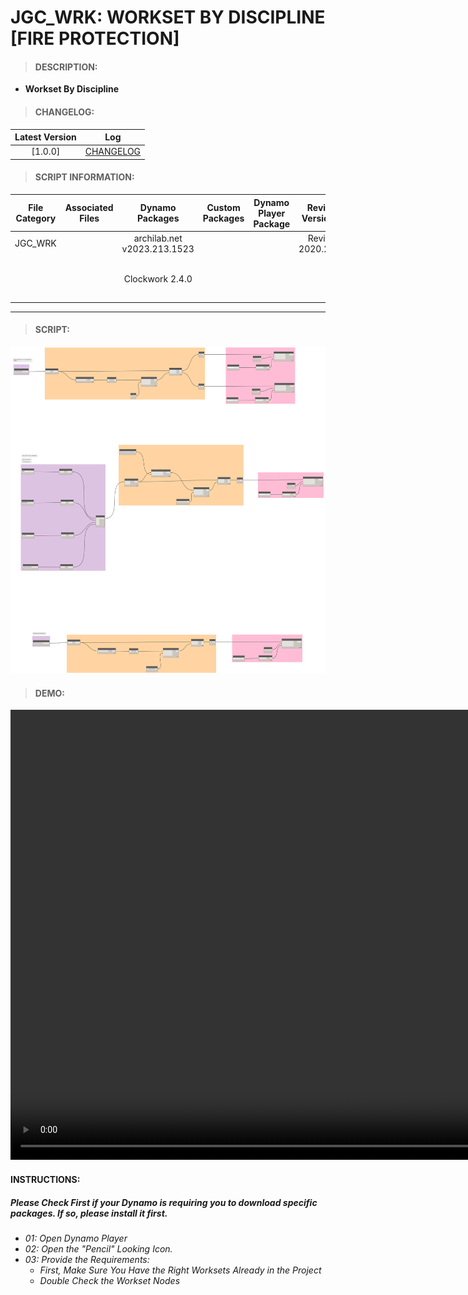 # JGC_WRK: WORKSET BY DISCIPLINE [FIRE PROTECTION]

> #### DESCRIPTION: 
- **Workset By Discipline**

> #### CHANGELOG:

| Latest Version | Log |
| :-------: | :----: | 
|[1.0.0] | [CHANGELOG](/_scripts/_project/268_JGC/WORKSET/changelog/JGC_WRK_WorksetByDiscipline%5BJGC-FIRE%20PROTECTION%5D.md) |

> #### SCRIPT INFORMATION: 

| File Category | Associated Files | Dynamo Packages | Custom Packages | Dynamo Player Package | Revit Version | Author | Reviewed By | File Name & Location | 
| :-------: | :----: | :---: | :---: | :---: | :---: | :---: | :---: | :--: |
| JGC_WRK |  | archilab.net v2023.213.1523 |  |  | Revit 2020.2.9 | Bino Tuliao | | JGC_WRK_WorksetByDiscipline[JGC-FIRE PROTECTION] |
|           |  | Clockwork 2.4.0 |                 |                    | | | | (https://bimcapcom.sharepoint.com/:f:/s/BCP-Main/ErPnAS-5bsBBjNIlIeCiUfEB70RMITBYBMuugdmzXw5wLA?e=ad9Z5O) |

----------------------------------------------------------------
> #### SCRIPT: 
<img src="./_scripts/_project/268_JGC/WORKSET/images/JGC_WRK_WorksetByDiscipline[JGC-FIRE PROTECTION].png">

> #### DEMO: 

<video width="1280" height="720" controls>
 <source src="./_scripts/_project/268_JGC/WORKSET/demo/JGC_WRK_WorksetByDiscipline.mp4" type="video/mp4">
</video>

#### INSTRUCTIONS: 
##### Please Check First if your Dynamo is requiring you to download specific packages. If so, please install it first.

- *01: Open Dynamo Player*
- *02: Open the "Pencil" Looking Icon.*
- *03: Provide the Requirements:*
    - *First, Make Sure You Have the Right Worksets Already in the Project*
    - *Double Check the Workset Nodes*